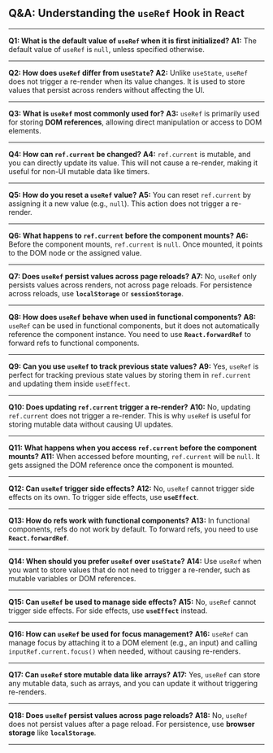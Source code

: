 ## Q&A: Understanding the `useRef` Hook in React

---

**Q1: What is the default value of `useRef` when it is first initialized?**
**A1:** The default value of `useRef` is `null`, unless specified otherwise.

---

**Q2: How does `useRef` differ from `useState`?**
**A2:** Unlike `useState`, `useRef` does not trigger a re-render when its value changes. It is used to store values that persist across renders without affecting the UI.

---

**Q3: What is `useRef` most commonly used for?**
**A3:** `useRef` is primarily used for storing **DOM references**, allowing direct manipulation or access to DOM elements.

---

**Q4: How can `ref.current` be changed?**
**A4:** `ref.current` is mutable, and you can directly update its value. This will not cause a re-render, making it useful for non-UI mutable data like timers.

---

**Q5: How do you reset a `useRef` value?**
**A5:** You can reset `ref.current` by assigning it a new value (e.g., `null`). This action does not trigger a re-render.

---

**Q6: What happens to `ref.current` before the component mounts?**
**A6:** Before the component mounts, `ref.current` is `null`. Once mounted, it points to the DOM node or the assigned value.

---

**Q7: Does `useRef` persist values across page reloads?**
**A7:** No, `useRef` only persists values across renders, not across page reloads. For persistence across reloads, use **`localStorage`** or **`sessionStorage`**.

---

**Q8: How does `useRef` behave when used in functional components?**
**A8:** `useRef` can be used in functional components, but it does not automatically reference the component instance. You need to use **`React.forwardRef`** to forward refs to functional components.

---

**Q9: Can you use `useRef` to track previous state values?**
**A9:** Yes, `useRef` is perfect for tracking previous state values by storing them in `ref.current` and updating them inside `useEffect`.

---

**Q10: Does updating `ref.current` trigger a re-render?**
**A10:** No, updating `ref.current` does not trigger a re-render. This is why `useRef` is useful for storing mutable data without causing UI updates.

---

**Q11: What happens when you access `ref.current` before the component mounts?**
**A11:** When accessed before mounting, `ref.current` will be `null`. It gets assigned the DOM reference once the component is mounted.

---

**Q12: Can `useRef` trigger side effects?**
**A12:** No, `useRef` cannot trigger side effects on its own. To trigger side effects, use **`useEffect`**.

---

**Q13: How do refs work with functional components?**
**A13:** In functional components, refs do not work by default. To forward refs, you need to use **`React.forwardRef`**.

---

**Q14: When should you prefer `useRef` over `useState`?**
**A14:** Use `useRef` when you want to store values that do not need to trigger a re-render, such as mutable variables or DOM references.

---

**Q15: Can `useRef` be used to manage side effects?**
**A15:** No, `useRef` cannot trigger side effects. For side effects, use **`useEffect`** instead.

---

**Q16: How can `useRef` be used for focus management?**
**A16:** `useRef` can manage focus by attaching it to a DOM element (e.g., an input) and calling `inputRef.current.focus()` when needed, without causing re-renders.

---

**Q17: Can `useRef` store mutable data like arrays?**
**A17:** Yes, `useRef` can store any mutable data, such as arrays, and you can update it without triggering re-renders.

---

**Q18: Does `useRef` persist values across page reloads?**
**A18:** No, `useRef` does not persist values after a page reload. For persistence, use **browser storage** like **`localStorage`**.

---